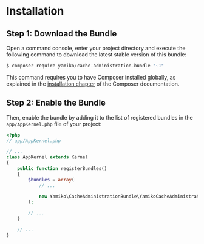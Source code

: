 Installation
============

Step 1: Download the Bundle
---------------------------

Open a command console, enter your project directory and execute the
following command to download the latest stable version of this bundle:

```bash
$ composer require yamiko/cache-administration-bundle "~1"
```

This command requires you to have Composer installed globally, as explained
in the [installation chapter](https://getcomposer.org/doc/00-intro.md)
of the Composer documentation.

Step 2: Enable the Bundle
-------------------------

Then, enable the bundle by adding it to the list of registered bundles
in the `app/AppKernel.php` file of your project:

```php
<?php
// app/AppKernel.php

// ...
class AppKernel extends Kernel
{
    public function registerBundles()
    {
        $bundles = array(
            // ...

            new Yamiko\CacheAdministrationBundle\YamikoCacheAdministrationBundle(),
        );

        // ...
    }

    // ...
}
```